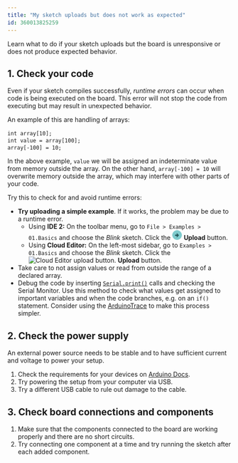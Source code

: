 ```yaml
---
title: "My sketch uploads but does not work as expected"
id: 360013825259
---
```


Learn what to do if your sketch uploads but the board is unresponsive or does not produce expected behavior.

## 1. Check your code

Even if your sketch compiles successfully, _runtime errors_ can occur when code is being executed on the board. This error will not stop the code from executing but may result in unexpected behavior.

An example of this are handling of arrays:

```
int array[10];
int value = array[100];
array[-100] = 10;
```

In the above example, `value` we will be assigned an indeterminate value from memory outside the array. On the other hand, `array[-100] = 10` will overwrite memory outside the array, which may interfere with other parts of your code.

Try this to check for and avoid runtime errors:

* **Try uploading a simple example**. If it works, the problem may be due to a runtime error.
  * Using **IDE 2:** On the toolbar menu, go to `File > Examples > 01.Basics` and choose the *Blink* sketch. Click the ![Upload button](img/symbol_upload.png) **Upload** button.
  * Using **Cloud Editor:** On the left-most sidebar, go to `Examples > 01.Basics` and choose the *Blink* sketch. Click the ![Cloud Editor upload button.](img/symbol_upload-web.png) **Upload** button.
* Take care to not assign values or read from outside the range of a declared array.
* Debug the code by inserting [`Serial.print()`](https://docs.arduino.cc/language-reference/en/functions/communication/Serial/print/) calls and checking the Serial Monitor. Use this method to check what values get assigned to important variables and when the code branches, e.g. on an `if()` statement. Consider using the [ArduinoTrace](https://docs.arduino.cc/libraries/arduinotrace/) to make this process simpler.

## 2. Check the power supply

An external power source needs to be stable and to have sufficient current and voltage to power your setup.

1. Check the requirements for your devices on [Arduino Docs](https://docs.arduino.cc/).
2. Try powering the setup from your computer via USB.
3. Try a different USB cable to rule out damage to the cable.

## 3. Check board connections and components

1. Make sure that the components connected to the board are working properly and there are no short circuits.
2. Try connecting one component at a time and try running the sketch after each added component.

